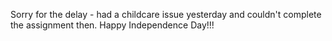 Sorry for the delay - had a childcare issue yesterday and couldn't complete the assignment then. 
Happy Independence Day!!!